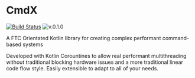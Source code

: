 # CmdX

[![Build Status](https://github.com/AshOnDiscord/FTC-OffSeason/actions/workflows/gradle.yml/badge.svg?branch=master)](https://github.com/AshOnDiscord/FTC-OffSeason/actions/workflows/gradle.yml) ![v.0.1.0](https://img.shields.io/badge/maven--local-v0.1.0-orange)

A FTC Orientated Kotlin library for creating complex performant command-based systems

Developed with Kotlin Corountines to allow real performant multithreading without traditional blocking hardware issues and a more traditional linear code flow style. Easily extensible to adapt to all of your needs.

